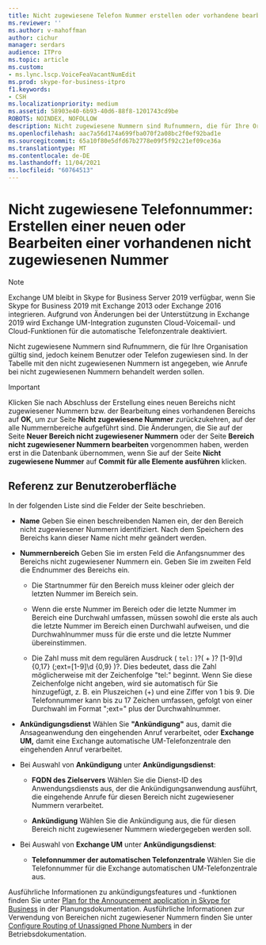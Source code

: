 ```yaml
---
title: Nicht zugewiesene Telefon Nummer erstellen oder vorhandene bearbeiten
ms.reviewer: ''
ms.author: v-mahoffman
author: cichur
manager: serdars
audience: ITPro
ms.topic: article
ms.custom:
- ms.lync.lscp.VoiceFeaVacantNumEdit
ms.prod: skype-for-business-itpro
f1.keywords:
- CSH
ms.localizationpriority: medium
ms.assetid: 58903e40-6b93-40d6-88f8-1201743cd9be
ROBOTS: NOINDEX, NOFOLLOW
description: Nicht zugewiesene Nummern sind Rufnummern, die für Ihre Organisation gültig sind, jedoch keinem Benutzer oder Telefon zugewiesen sind. In der Tabelle mit den nicht zugewiesenen Nummern ist angegeben, wie Anrufe bei nicht zugewiesenen Nummern behandelt werden sollen.
ms.openlocfilehash: aac7a56d174a699fba070f2a08bc2f0ef92bad1e
ms.sourcegitcommit: 65a10f80e5dfd67b2778e09f5f92c21ef09ce36a
ms.translationtype: MT
ms.contentlocale: de-DE
ms.lasthandoff: 11/04/2021
ms.locfileid: "60764513"
---
```

# <a name="unassigned-phone-number-create-new-or-edit-existing"></a>Nicht zugewiesene Telefonnummer: Erstellen einer neuen oder Bearbeiten einer vorhandenen nicht zugewiesenen Nummer

> [!NOTE]
> Exchange UM bleibt in Skype for Business Server 2019 verfügbar, wenn Sie Skype for Business 2019 mit Exchange 2013 oder Exchange 2016 integrieren. Aufgrund von Änderungen bei der Unterstützung in Exchange 2019 wird Exchange UM-Integration zugunsten Cloud-Voicemail- und Cloud-Funktionen für die automatische Telefonzentrale deaktiviert.

Nicht zugewiesene Nummern sind Rufnummern, die für Ihre Organisation gültig sind, jedoch keinem Benutzer oder Telefon zugewiesen sind. In der Tabelle mit den nicht zugewiesenen Nummern ist angegeben, wie Anrufe bei nicht zugewiesenen Nummern behandelt werden sollen.

> [!IMPORTANT]
> Klicken Sie nach Abschluss der Erstellung eines neuen Bereichs nicht zugewiesener Nummern bzw. der Bearbeitung eines vorhandenen Bereichs auf **OK**, um zur Seite **Nicht zugewiesene Nummer** zurückzukehren, auf der alle Nummernbereiche aufgeführt sind. Die Änderungen, die Sie auf der Seite **Neuer Bereich nicht zugewiesener Nummern** oder der Seite **Bereich nicht zugewiesener Nummern bearbeiten** vorgenommen haben, werden erst in die Datenbank übernommen, wenn Sie auf der Seite **Nicht zugewiesene Nummer** auf **Commit für alle Elemente ausführen** klicken.

## <a name="ui-reference"></a>Referenz zur Benutzeroberfläche

In der folgenden Liste sind die Felder der Seite beschrieben.

- **Name** Geben Sie einen beschreibenden Namen ein, der den Bereich nicht zugewiesener Nummern identifiziert. Nach dem Speichern des Bereichs kann dieser Name nicht mehr geändert werden.

- **Nummernbereich** Geben Sie im ersten Feld die Anfangsnummer des Bereichs nicht zugewiesener Nummern ein. Geben Sie im zweiten Feld die Endnummer des Bereichs ein.

  - Die Startnummer für den Bereich muss kleiner oder gleich der letzten Nummer im Bereich sein.

  - Wenn die erste Nummer im Bereich oder die letzte Nummer im Bereich eine Durchwahl umfassen, müssen sowohl die erste als auch die letzte Nummer im Bereich einen Durchwahl aufweisen, und die Durchwahlnummer muss für die erste und die letzte Nummer übereinstimmen.

  - Die Zahl muss mit dem regulären Ausdruck ( `tel:` )?( \+ )? [1-9]\d {0,17} (;ext=[1-9]\d {0,9} )?. Dies bedeutet, dass die Zahl möglicherweise mit der Zeichenfolge "tel:" beginnt. Wenn Sie diese Zeichenfolge nicht angeben, wird sie automatisch für Sie hinzugefügt, z. B. ein Pluszeichen (+) und eine Ziffer von 1 bis 9. Die Telefonnummer kann bis zu 17 Zeichen umfassen, gefolgt von einer Durchwahl im Format ";ext=" plus der Durchwahlnummer.

- **Ankündigungsdienst** Wählen Sie **"Ankündigung"** aus, damit die Ansageanwendung den eingehenden Anruf verarbeitet, oder **Exchange UM,** damit eine Exchange automatische UM-Telefonzentrale den eingehenden Anruf verarbeitet.

- Bei Auswahl von **Ankündigung** unter **Ankündigungsdienst**:

  - **FQDN des Zielservers** Wählen Sie die Dienst-ID des Anwendungsdiensts aus, der die Ankündigungsanwendung ausführt, die eingehende Anrufe für diesen Bereich nicht zugewiesener Nummern verarbeitet.

  - **Ankündigung** Wählen Sie die Ankündigung aus, die für diesen Bereich nicht zugewiesener Nummern wiedergegeben werden soll.

- Bei Auswahl von **Exchange UM** unter **Ankündigungsdienst**:

  - **Telefonnummer der automatischen Telefonzentrale** Wählen Sie die Telefonnummer für die Exchange automatischen UM-Telefonzentrale aus.

Ausführliche Informationen zu ankündigungsfeatures und -funktionen finden Sie unter [Plan for the Announcement application in Skype for Business](../../../plan-your-deployment/enterprise-voice-solution/announcement.md) in der Planungsdokumentation. Ausführliche Informationen zur Verwendung von Bereichen nicht zugewiesener Nummern finden Sie unter [Configure Routing of Unassigned Phone Numbers](/previous-versions/office/lync-server-2013/lync-server-2013-configure-unassigned-phone-numbers) in der Betriebsdokumentation.